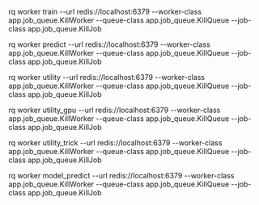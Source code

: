 
rq worker train --url redis://localhost:6379 --worker-class app.job_queue.KillWorker --queue-class app.job_queue.KillQueue --job-class app.job_queue.KillJob

rq worker predict --url redis://localhost:6379 --worker-class app.job_queue.KillWorker --queue-class app.job_queue.KillQueue --job-class app.job_queue.KillJob

rq worker utility --url redis://localhost:6379 --worker-class app.job_queue.KillWorker --queue-class app.job_queue.KillQueue --job-class app.job_queue.KillJob

rq worker utility_gpu --url redis://localhost:6379 --worker-class app.job_queue.KillWorker --queue-class app.job_queue.KillQueue --job-class app.job_queue.KillJob

rq worker utility_trick --url redis://localhost:6379 --worker-class app.job_queue.KillWorker --queue-class app.job_queue.KillQueue --job-class app.job_queue.KillJob

rq worker model_predict --url redis://localhost:6379 --worker-class app.job_queue.KillWorker --queue-class app.job_queue.KillQueue --job-class app.job_queue.KillJob
